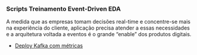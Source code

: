### Scripts Treinamento Event-Driven EDA

A medida que as empresas tomam decisões real-time e concentre-se mais na experiência do cliente, aplicação precisa atender a essas necessidades e a arquitetura voltada a eventos é o grande “enable” dos produtos digitais.


* [Deploy Kafka com métricas](kafka-metrics/README.md)
